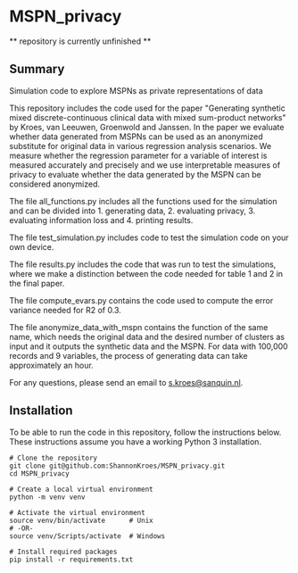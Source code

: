 # MSPN_privacy
** repository is currently unfinished **

## Summary

Simulation code to explore MSPNs as private representations of data

This repository includes the code used for the paper "Generating synthetic mixed discrete-continuous clinical data with mixed sum-product networks" by Kroes, van Leeuwen, Groenwold and Janssen. In the paper we evaluate whether data generated from MSPNs can be used as an anonymized substitute for original data in various regression analysis scenarios. We measure whether the regression parameter for a variable of interest is measured accurately and precisely and we use interpretable measures of privacy to evaluate whether the data generated by the MSPN can be considered anonymized. 

The file all_functions.py includes all the functions used for the simulation and can be divided into 1. generating data, 2. evaluating privacy, 3. evaluating information loss and 4. printing results. 

The file test_simulation.py includes code to test the simulation code on your own device.

The file results.py includes the code that was run to test the simulations, where we make a distinction between the code needed for table 1 and 2 in the final paper.

The file compute_evars.py contains the code used to compute the error variance needed for R2 of 0.3.

The file anonymize_data_with_mspn contains the function of the same name, which needs the original data and the desired number of clusters as input and it outputs the synthetic data and the MSPN. For data with 100,000 records and 9 variables, the process of generating data can take approximately an hour. 



For any questions, please send an email to s.kroes@sanquin.nl. 

## Installation

To be able to run the code in this repository, follow the instructions below.
These instructions assume you have a working Python 3 installation.

```
# Clone the repository
git clone git@github.com:ShannonKroes/MSPN_privacy.git
cd MSPN_privacy

# Create a local virtual environment
python -m venv venv

# Activate the virtual environment
source venv/bin/activate      # Unix
# -OR- 
source venv/Scripts/activate  # Windows

# Install required packages
pip install -r requirements.txt
```




